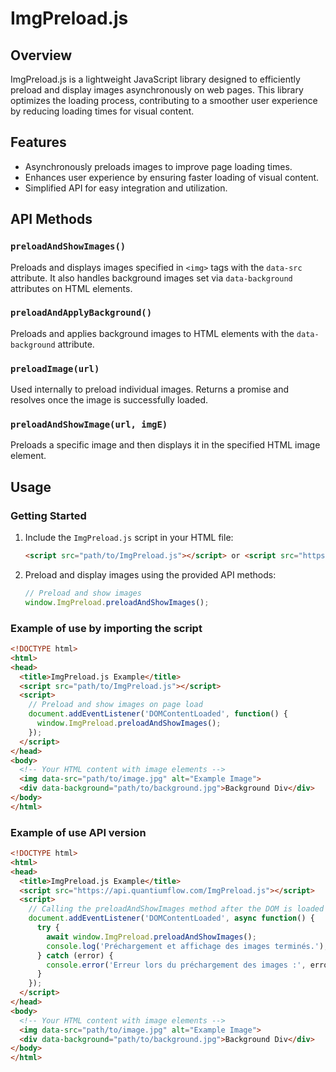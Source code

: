 # ImgPreload.js

## Overview
ImgPreload.js is a lightweight JavaScript library designed to efficiently preload and display images asynchronously on web pages. This library optimizes the loading process, contributing to a smoother user experience by reducing loading times for visual content.

## Features
- Asynchronously preloads images to improve page loading times.
- Enhances user experience by ensuring faster loading of visual content.
- Simplified API for easy integration and utilization.

## API Methods

### `preloadAndShowImages()`
Preloads and displays images specified in `<img>` tags with the `data-src` attribute. It also handles background images set via `data-background` attributes on HTML elements.

### `preloadAndApplyBackground()`
Preloads and applies background images to HTML elements with the `data-background` attribute.

### `preloadImage(url)`
Used internally to preload individual images. Returns a promise and resolves once the image is successfully loaded.

### `preloadAndShowImage(url, imgE)`
Preloads a specific image and then displays it in the specified HTML image element.

## Usage

### Getting Started
1. Include the `ImgPreload.js` script in your HTML file:
    ```html
    <script src="path/to/ImgPreload.js"></script> or <script src="https://api.quantiumflow.com/ImgPreload.js"></script>
    ```

2. Preload and display images using the provided API methods:
    ```javascript
    // Preload and show images
    window.ImgPreload.preloadAndShowImages();
    ```

### Example of use by importing the script
```html
<!DOCTYPE html>
<html>
<head>
  <title>ImgPreload.js Example</title>
  <script src="path/to/ImgPreload.js"></script>
  <script>
    // Preload and show images on page load
    document.addEventListener('DOMContentLoaded', function() {
      window.ImgPreload.preloadAndShowImages();
    });
  </script>
</head>
<body>
  <!-- Your HTML content with image elements -->
  <img data-src="path/to/image.jpg" alt="Example Image">
  <div data-background="path/to/background.jpg">Background Div</div>
</body>
</html>
```

### Example of use API version
```html
<!DOCTYPE html>
<html>
<head>
  <title>ImgPreload.js Example</title>
  <script src="https://api.quantiumflow.com/ImgPreload.js"></script>
  <script>
    // Calling the preloadAndShowImages method after the DOM is loaded
    document.addEventListener('DOMContentLoaded', async function() {
      try {
        await window.ImgPreload.preloadAndShowImages();
        console.log('Préchargement et affichage des images terminés.');
      } catch (error) {
        console.error('Erreur lors du préchargement des images :', error);
      }
    });
  </script>
</head>
<body>
  <!-- Your HTML content with image elements -->
  <img data-src="path/to/image.jpg" alt="Example Image">
  <div data-background="path/to/background.jpg">Background Div</div>
</body>
</html>
```
